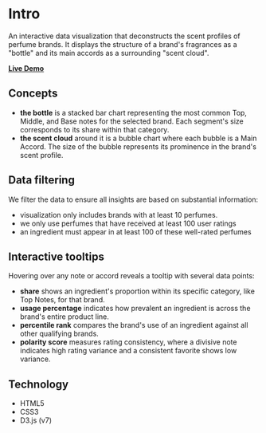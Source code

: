 # Intro

An interactive data visualization that deconstructs the scent profiles of perfume brands. It displays the structure of a brand's fragrances as a "bottle" and its main accords as a surrounding "scent cloud".

**[Live Demo]([https://Your-Username.github.io/Your-Repo-Name/](https://xphoenixua.github.io/scent-dna/))**

## Concepts

*   **the bottle** is a stacked bar chart representing the most common Top, Middle, and Base notes for the selected brand. Each segment's size corresponds to its share within that category.
*   **the scent cloud** around it is a bubble chart where each bubble is a Main Accord. The size of the bubble represents its prominence in the brand's scent profile.

## Data filtering

We filter the data to ensure all insights are based on substantial information:
*   visualization only includes brands with at least 10 perfumes.
*   we only use perfumes that have received at least 100 user ratings
*   an ingredient must appear in at least 100 of these well-rated perfumes

## Interactive tooltips

Hovering over any note or accord reveals a tooltip with several data points:
*   **share** shows an ingredient's proportion within its specific category, like Top Notes, for that brand.
*   **usage percentage** indicates how prevalent an ingredient is across the brand's entire product line.
*   **percentile rank** compares the brand's use of an ingredient against all other qualifying brands.
*   **polarity score** measures rating consistency, where a divisive note indicates high rating variance and a consistent favorite shows low variance.


## Technology

*   HTML5
*   CSS3
*   D3.js (v7)
